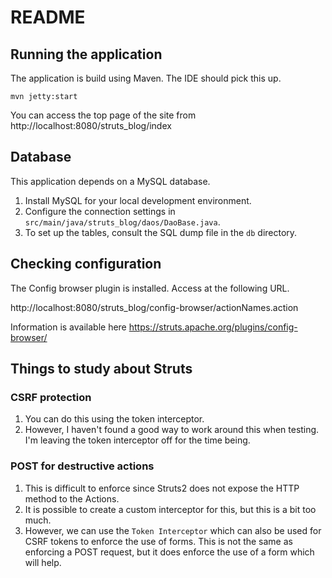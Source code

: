 # README

## Running the application 

The application is build using Maven. The IDE should pick this up.

```shell
mvn jetty:start
```

You can access the top page of the site from http://localhost:8080/struts_blog/index

## Database

This application depends on a MySQL database. 

1. Install MySQL for your local development environment.
2. Configure the connection settings in `src/main/java/struts_blog/daos/DaoBase.java`.
3. To set up the tables, consult the SQL dump file in the `db` directory.

## Checking configuration

The Config browser plugin is installed. Access at the following URL.

http://localhost:8080/struts_blog/config-browser/actionNames.action

Information is available here https://struts.apache.org/plugins/config-browser/


## Things to study about Struts

### CSRF protection

1. You can do this using the token interceptor.
2. However, I haven't found a good way to work around this when testing. I'm leaving the token interceptor off for the time being.

### POST for destructive actions

1. This is difficult to enforce since Struts2 does not expose the HTTP method to the Actions.
2. It is possible to create a custom interceptor for this, but this is a bit too much.
3. However, we can use the `Token Interceptor` which can also be used for CSRF tokens to enforce the use of forms. 
   This is not the same as enforcing a POST request, but it does enforce the use of a form which will help.
